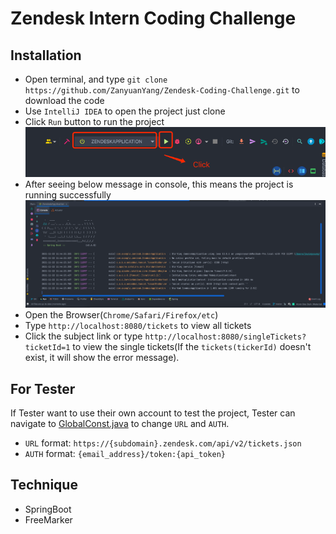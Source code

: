 # Zendesk Intern Coding Challenge

## Installation
- Open terminal, and type `git clone https://github.com/ZanyuanYang/Zendesk-Coding-Challenge.git` to download the code
- Use `IntelliJ IDEA` to open the project just clone
- Click `Run` button to run the project ![img.png](img.png)
- After seeing below message in console, this means the project is running successfully ![img_1.png](img_1.png)
- Open the Browser(`Chrome/Safari/Firefox/etc`)
- Type `http://localhost:8080/tickets` to view all tickets
- Click the subject link or type `http://localhost:8080/singleTickets?ticketId=1` to view the single tickets(If the `tickets(tickerId)` doesn't exist, it will show the error message).

## For Tester
If Tester want to use their own account to test the project, Tester can navigate to [GlobalConst.java](./src/main/java/com/example/zendesk/GlobalConst.java) to change `URL` and `AUTH`.
- `URL` format: `https://{subdomain}.zendesk.com/api/v2/tickets.json`
- `AUTH` format: `{email_address}/token:{api_token}`

## Technique
- SpringBoot
- FreeMarker